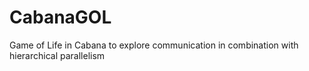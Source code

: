 # CabanaGOL
Game of Life in Cabana to explore communication in combination with hierarchical parallelism
